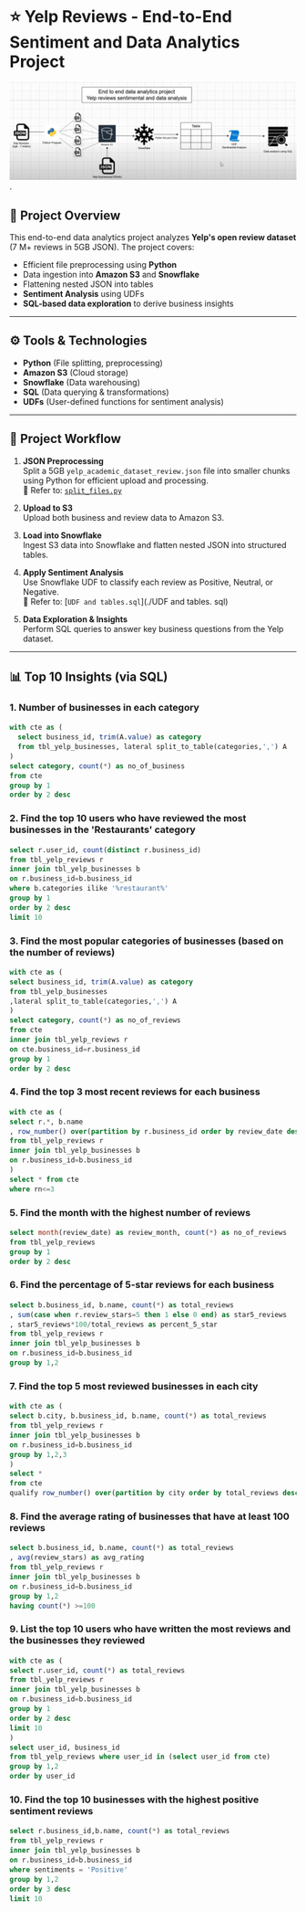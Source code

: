 # ⭐ Yelp Reviews - End-to-End Sentiment and Data Analytics Project

![Architecture](https://github.com/Priyanshiishah/Yelp_Business_Reviews_Analysis/blob/50e1ab28873575f22566159c3cee3e778603c23f/Workflow%20of%20Project.png).

## 📌 Project Overview

This end-to-end data analytics project analyzes **Yelp's open review dataset** (7 M+ reviews in 5GB JSON). The project covers:

- Efficient file preprocessing using **Python**
- Data ingestion into **Amazon S3** and **Snowflake**
- Flattening nested JSON into tables
- **Sentiment Analysis** using UDFs
- **SQL-based data exploration** to derive business insights

---

## ⚙️ Tools & Technologies

- **Python** (File splitting, preprocessing)
- **Amazon S3** (Cloud storage)
- **Snowflake** (Data warehousing)
- **SQL** (Data querying & transformations)
- **UDFs** (User-defined functions for sentiment analysis)

---

## 🔄 Project Workflow

1. **JSON Preprocessing**  
   Split a 5GB `yelp_academic_dataset_review.json` file into smaller chunks using Python for efficient upload and processing.  
   📁 Refer to: [`split_files.py`](./split_files.py)

2. **Upload to S3**  
   Upload both business and review data to Amazon S3.

3. **Load into Snowflake**  
   Ingest S3 data into Snowflake and flatten nested JSON into structured tables.

4. **Apply Sentiment Analysis**  
   Use Snowflake UDF to classify each review as Positive, Neutral, or Negative.  
   📁 Refer to: [`UDF and tables.sql`](./UDF and tables. sql)

5. **Data Exploration & Insights**  
   Perform SQL queries to answer key business questions from the Yelp dataset.

---

## 📊 Top 10 Insights (via SQL)

### 1. Number of businesses in each category
```sql
with cte as (
  select business_id, trim(A.value) as category
  from tbl_yelp_businesses, lateral split_to_table(categories,',') A
)
select category, count(*) as no_of_business
from cte
group by 1
order by 2 desc
```

### 2. Find the top 10 users who have reviewed the most businesses in the 'Restaurants' category
```sql
select r.user_id, count(distinct r.business_id) 
from tbl_yelp_reviews r
inner join tbl_yelp_businesses b 
on r.business_id=b.business_id
where b.categories ilike '%restaurant%'
group by 1
order by 2 desc
limit 10
```

### 3. Find the most popular categories of businesses (based on the number of reviews)
```sql
with cte as (
select business_id, trim(A.value) as category
from tbl_yelp_businesses
,lateral split_to_table(categories,',') A
)
select category, count(*) as no_of_reviews
from cte
inner join tbl_yelp_reviews r 
on cte.business_id=r.business_id
group by 1
order by 2 desc
```

### 4. Find the top 3 most recent reviews for each business
```sql
with cte as (
select r.*, b.name
, row_number() over(partition by r.business_id order by review_date desc) as rn
from tbl_yelp_reviews r
inner join tbl_yelp_businesses b 
on r.business_id=b.business_id
)
select * from cte
where rn<=3
```

 ### 5. Find the month with the highest number of reviews
```sql
select month(review_date) as review_month, count(*) as no_of_reviews
from tbl_yelp_reviews
group by 1
order by 2 desc
```

### 6. Find the percentage of 5-star reviews for each business
```sql
select b.business_id, b.name, count(*) as total_reviews
, sum(case when r.review_stars=5 then 1 else 0 end) as star5_reviews
, star5_reviews*100/total_reviews as percent_5_star
from tbl_yelp_reviews r
inner join tbl_yelp_businesses b 
on r.business_id=b.business_id
group by 1,2
```


### 7. Find the top 5 most reviewed businesses in each city
```sql
with cte as (
select b.city, b.business_id, b.name, count(*) as total_reviews
from tbl_yelp_reviews r
inner join tbl_yelp_businesses b 
on r.business_id=b.business_id
group by 1,2,3
)
select *
from cte
qualify row_number() over(partition by city order by total_reviews desc) <= 5
```

### 8. Find the average rating of businesses that have at least 100 reviews
```sql
select b.business_id, b.name, count(*) as total_reviews
, avg(review_stars) as avg_rating
from tbl_yelp_reviews r
inner join tbl_yelp_businesses b 
on r.business_id=b.business_id
group by 1,2
having count(*) >=100
```

### 9. List the top 10 users who have written the most reviews and the businesses they reviewed
```sql
with cte as (
select r.user_id, count(*) as total_reviews
from tbl_yelp_reviews r
inner join tbl_yelp_businesses b 
on r.business_id=b.business_id
group by 1
order by 2 desc
limit 10
)
select user_id, business_id
from tbl_yelp_reviews where user_id in (select user_id from cte)
group by 1,2
order by user_id
```

### 10. Find the top 10 businesses with the highest positive sentiment reviews
```sql
select r.business_id,b.name, count(*) as total_reviews
from tbl_yelp_reviews r
inner join tbl_yelp_businesses b 
on r.business_id=b.business_id
where sentiments = 'Positive'
group by 1,2
order by 3 desc
limit 10
```
